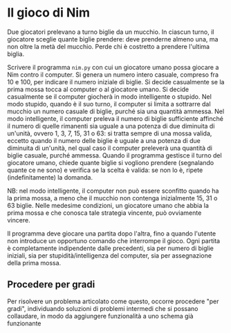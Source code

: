 # Il gioco di Nim
Due giocatori prelevano a turno biglie da un mucchio. In ciascun turno, il giocatore sceglie quante biglie prendere: deve prenderne almeno una, ma non oltre la metà del mucchio. Perde chi è costretto a prendere l'ultima biglia.

Scrivere il programma `nim.py` con cui un giocatore umano possa giocare a Nim contro il computer.
Si genera un numero intero casuale, compreso fra 10 e 100, per indicare il numero iniziale di biglie.
Si decide casualmente se la prima mossa tocca al computer o al giocatore umano.
Si decide casualmente se il computer giocherà in modo intelligente o stupido.
Nel modo stupido, quando è il suo turno, il computer si limita a sottrarre dal mucchio un numero casuale di biglie, purché sia una quantità ammessa.
Nel modo intelligente, il computer preleva il numero di biglie sufficiente affinché il numero di quelle rimanenti sia uguale a una potenza di due diminuita di un'unità, ovvero 1, 3, 7, 15, 31 o 63: si tratta sempre di una mossa valida, eccetto quando il numero delle biglie è uguale a una potenza di due diminuita di un'unità, nel qual caso il computer preleverà una quantità di biglie casuale, purché ammessa.
Quando il programma gestisce il turno del giocatore umano, chiede quante biglie si vogliono prendere (segnalando quante ce ne sono) e verifica se la scelta è valida: se non lo è, ripete (indefinitamente) la domanda.

NB: nel modo intelligente, il computer non può essere sconfitto quando ha la prima mossa, a meno che il mucchio non contenga inizialmente 15, 31 o 63 biglie. Nelle medesime condizioni, un giocatore umano che abbia la prima mossa e che conosca tale strategia vincente, può ovviamente vincere.

Il programma deve giocare una partita dopo l'altra, fino a quando l'utente non introduce un opportuno comando che interrompe il gioco.
Ogni partita è completamente indipendente dalle precedenti, sia per numero di biglie iniziali, sia per stupidità/intelligenza del computer, sia per assegnazione della prima mossa.

## Procedere per gradi
Per risolvere un problema articolato come questo, occorre procedere "per gradi", individuando soluzioni di problemi intermedi che si possano collaudare, in modo da aggiungere funzionalità a uno schema già funzionante
